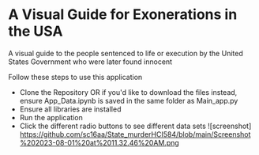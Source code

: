 # A Visual Guide for Exonerations in the USA
A visual guide to the people sentenced to life or execution by the United States Government who were later found innocent

Follow these steps to use this application
- Clone the Repository OR if you'd like to download the files instead,
  ensure App_Data.ipynb is saved in the same folder as Main_app.py
- Ensure all libraries are installed
- Run the application
- Click the different radio buttons to see different data sets
![screenshot] https://github.com/sc16aa/State_murderHCI584/blob/main/Screenshot%202023-08-01%20at%2011.32.46%20AM.png

